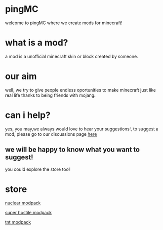 # pingMC
welcome to pingMC where we create mods for minecraft!
# what is a mod?
a mod is a unofficial minecraft skin or block created by someone.
# our aim
well, we try to give people endless oportunities to make minecraft just like real life thanks to being friends with mojang.
# can i help?
yes, you may,we always would love to hear your suggestions!, to suggest a mod, please go to our discussions page [here](https://github.com/reter695/pingMC/discussions)
## we will be happy to know what you want to suggest!
you could explore the store too!
# store

 
 
 
 
 [nuclear modpack](https://www.curseforge.com/minecraft/modpacks/nukestuffs/download?client=y)
 
[super hostile modpack](https://www.curseforge.com/minecraft/modpacks/super-hostile-modpack/download?client=y)
 
[tnt modpack](https://www.curseforge.com/minecraft/modpacks/tnt-pack/download?client=y)
